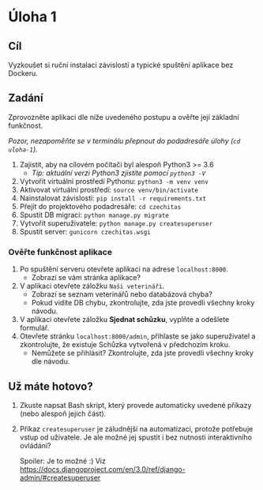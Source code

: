 # Úloha 1

## Cíl

Vyzkoušet si ruční instalaci závislostí a typické spuštění aplikace bez Dockeru.

## Zadání

Zprovozněte aplikaci dle níže uvedeného postupu a ověřte její základní funkčnost.

_Pozor, nezapoměňte se v terminálu přepnout do podadresáře úlohy (`cd uloha-1`)._

1. Zajistit, aby na cílovém počítači byl alespoň Python3 >= 3.6
   - _Tip: aktuální verzi Python3 zjistíte pomocí `python3 -V`_
2. Vytvořit virtuální prostředí Pythonu: `python3 -m venv venv`
3. Aktivovat virtuální prostředí: `source venv/bin/activate`
4. Nainstalovat závislosti: `pip install -r requirements.txt`
5. Přejít do projektového podadresáře: `cd czechitas`
6. Spustit DB migraci: `python manage.py migrate`
7. Vytvořit superuživatele: `python manage.py createsuperuser`
8. Spustit server: `gunicorn czechitas.wsgi`

### Ověřte funkčnost aplikace

1. Po spuštění serveru otevřete aplikaci na adrese `localhost:8000`.
   - Zobrazí se vám stránka aplikace?
2. V aplikaci otevřete záložku `Naši veterináři`.
   - Zobrazí se seznam veterinářů nebo databázová chyba?
   - Pokud vidíte DB chybu, zkontrolujte, zda jste provedli všechny kroky návodu.
3. V aplikaci otevřete záložku **Sjednat schůzku**, vyplňte a odešlete formulář.
4. Otevřete stránku `localhost:8000/admin`, přihlaste se jako superuživatel a zkontrolujte, že existuje Schůzka vytvořená v předchozím kroku.
   - Nemůžete se přihlásit? Zkontrolujte, zda jste provedli všechny kroky dle návodu.

## Už máte hotovo?

1. Zkuste napsat Bash skript, který provede automaticky uvedené příkazy (nebo alespoň jejich část).

2. Příkaz `createsuperuser` je záludnější na automatizaci, protože potřebuje vstup od uživatele. Je ale možné jej spustit i bez nutnosti interaktivního ovládání?

   Spoiler: Je to možné :) Viz https://docs.djangoproject.com/en/3.0/ref/django-admin/#createsuperuser
